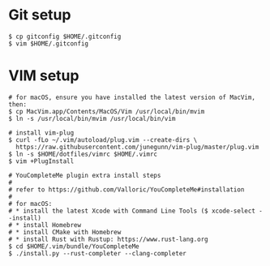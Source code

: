 # Git setup

    $ cp gitconfig $HOME/.gitconfig
    $ vim $HOME/.gitconfig

# VIM setup

    # for macOS, ensure you have installed the latest version of MacVim, then:
    $ cp MacVim.app/Contents/MacOS/Vim /usr/local/bin/mvim 
    $ ln -s /usr/local/bin/mvim /usr/local/bin/vim

    # install vim-plug
    $ curl -fLo ~/.vim/autoload/plug.vim --create-dirs \
      https://raw.githubusercontent.com/junegunn/vim-plug/master/plug.vim
    $ ln -s $HOME/dotfiles/vimrc $HOME/.vimrc
    $ vim +PlugInstall

    # YouCompleteMe plugin extra install steps
    # 
    # refer to https://github.com/Valloric/YouCompleteMe#installation
    # 
    # for macOS:
    # * install the latest Xcode with Command Line Tools ($ xcode-select --install)
    # * install Homebrew
    # * install CMake with Homebrew
    # * install Rust with Rustup: https://www.rust-lang.org
    $ cd $HOME/.vim/bundle/YouCompleteMe
    $ ./install.py --rust-completer --clang-completer


